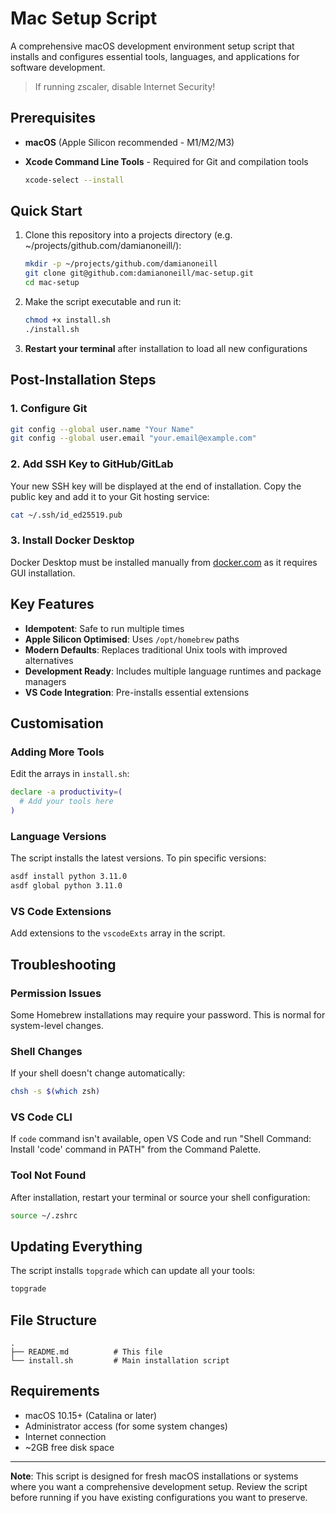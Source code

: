 # Mac Setup Script

A comprehensive macOS development environment setup script that installs and configures essential tools, languages, and applications for software development.

> If running zscaler, disable Internet Security!

## Prerequisites

- **macOS** (Apple Silicon recommended - M1/M2/M3)
- **Xcode Command Line Tools** - Required for Git and compilation tools

  ```bash
  xcode-select --install
  ```

## Quick Start

1. Clone this repository into a projects directory (e.g. ~/projects/github.com/damianoneill/):

   ```bash
   mkdir -p ~/projects/github.com/damianoneill
   git clone git@github.com:damianoneill/mac-setup.git
   cd mac-setup
   ```

2. Make the script executable and run it:

   ```bash
   chmod +x install.sh
   ./install.sh
   ```

3. **Restart your terminal** after installation to load all new configurations

## Post-Installation Steps

### 1. Configure Git

```bash
git config --global user.name "Your Name"
git config --global user.email "your.email@example.com"
```

### 2. Add SSH Key to GitHub/GitLab

Your new SSH key will be displayed at the end of installation. Copy the public key and add it to your Git hosting service:

```bash
cat ~/.ssh/id_ed25519.pub
```

### 3. Install Docker Desktop

Docker Desktop must be installed manually from [docker.com](https://www.docker.com/products/docker-desktop/) as it requires GUI installation.

## Key Features

- **Idempotent**: Safe to run multiple times
- **Apple Silicon Optimised**: Uses `/opt/homebrew` paths
- **Modern Defaults**: Replaces traditional Unix tools with improved alternatives
- **Development Ready**: Includes multiple language runtimes and package managers
- **VS Code Integration**: Pre-installs essential extensions

## Customisation

### Adding More Tools

Edit the arrays in `install.sh`:

```bash
declare -a productivity=(
  # Add your tools here
)
```

### Language Versions

The script installs the latest versions. To pin specific versions:

```bash
asdf install python 3.11.0
asdf global python 3.11.0
```

### VS Code Extensions

Add extensions to the `vscodeExts` array in the script.

## Troubleshooting

### Permission Issues

Some Homebrew installations may require your password. This is normal for system-level changes.

### Shell Changes

If your shell doesn't change automatically:

```bash
chsh -s $(which zsh)
```

### VS Code CLI

If `code` command isn't available, open VS Code and run "Shell Command: Install 'code' command in PATH" from the Command Palette.

### Tool Not Found

After installation, restart your terminal or source your shell configuration:

```bash
source ~/.zshrc
```

## Updating Everything

The script installs `topgrade` which can update all your tools:

```bash
topgrade
```

## File Structure

```
.
├── README.md          # This file
└── install.sh         # Main installation script
```

## Requirements

- macOS 10.15+ (Catalina or later)
- Administrator access (for some system changes)
- Internet connection
- ~2GB free disk space

---

**Note**: This script is designed for fresh macOS installations or systems where you want a comprehensive development setup. Review the script before running if you have existing configurations you want to preserve.
